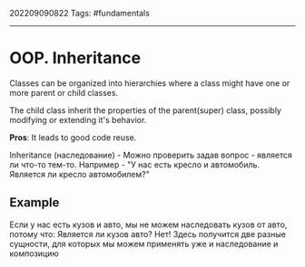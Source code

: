 202209090822
Tags: #fundamentals 

--- 
# OOP. Inheritance
Classes can be organized into hierarchies where a class might have one or more parent or child classes. 

The child class inherit the properties of the parent(super) class, possibly modifying or extending it's behavior.

**Pros**: It leads to good code reuse.

Inheritance (наследование) - Можно проверить задав вопрос - является ли что-то тем-то. Например - "У нас есть кресло и автомобиль. Является ли кресло автомобилем?"

## Example
Если у нас есть кузов и авто, мы не можем наследовать кузов от авто, потому что: Является ли кузов авто? Нет! Здесь получится две разные сущности, для которых мы можем применять уже и наследование и композицию
